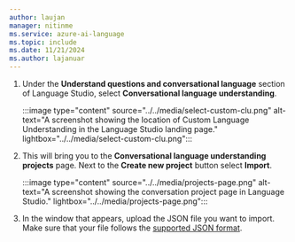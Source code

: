 ```yaml
---
author: laujan
manager: nitinme
ms.service: azure-ai-language
ms.topic: include
ms.date: 11/21/2024
ms.author: lajanuar
---
```



1. Under the **Understand questions and conversational language** section of Language Studio, select **Conversational language understanding**.  

    :::image type="content" source="../../media/select-custom-clu.png" alt-text="A screenshot showing the location of Custom Language Understanding in the Language Studio landing page." lightbox="../../media/select-custom-clu.png"::: 
    

1. This will bring you to the **Conversational language understanding projects** page. Next to the **Create new project** button select **Import**.

    :::image type="content" source="../../media/projects-page.png" alt-text="A screenshot showing the conversation project page in Language Studio." lightbox="../../media/projects-page.png":::
    
    
1. In the window that appears, upload the JSON file you want to import. Make sure that your file follows the [supported JSON format](../../concepts/data-formats.md).

